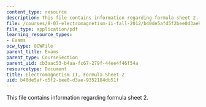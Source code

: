 ```yaml
---
content_type: resource
description: This file contains information regarding formula sheet 2.
file: /courses/8-07-electromagnetism-ii-fall-2012/b40de5afd5f2bee0d3ae9352184db51f_MIT8_07F12_formsheet2.pdf
file_type: application/pdf
learning_resource_types:
- Exams
ocw_type: OCWFile
parent_title: Exams
parent_type: CourseSection
parent_uid: cb3aac53-b4aa-fc67-279f-44ee4f46f54a
resourcetype: Document
title: Electromagnetism II, Formula Sheet 2
uid: b40de5af-d5f2-bee0-d3ae-9352184db51f
---
```

This file contains information regarding formula sheet 2.